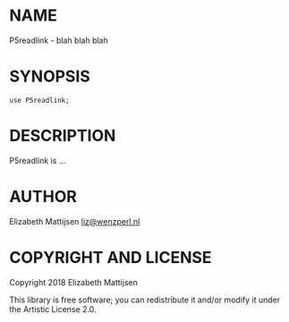 NAME
====

P5readlink - blah blah blah

SYNOPSIS
========

    use P5readlink;

DESCRIPTION
===========

P5readlink is ...

AUTHOR
======

Elizabeth Mattijsen <liz@wenzperl.nl>

COPYRIGHT AND LICENSE
=====================

Copyright 2018 Elizabeth Mattijsen

This library is free software; you can redistribute it and/or modify it under the Artistic License 2.0.

